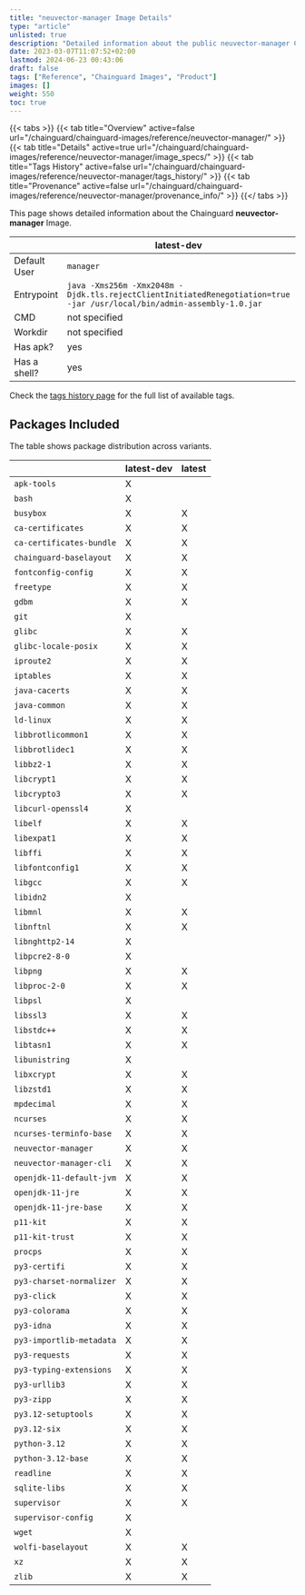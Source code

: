 ```yaml
---
title: "neuvector-manager Image Details"
type: "article"
unlisted: true
description: "Detailed information about the public neuvector-manager Chainguard Image."
date: 2023-03-07T11:07:52+02:00
lastmod: 2024-06-23 00:43:06
draft: false
tags: ["Reference", "Chainguard Images", "Product"]
images: []
weight: 550
toc: true
---
```


{{< tabs >}}
{{< tab title="Overview" active=false url="/chainguard/chainguard-images/reference/neuvector-manager/" >}}
{{< tab title="Details" active=true url="/chainguard/chainguard-images/reference/neuvector-manager/image_specs/" >}}
{{< tab title="Tags History" active=false url="/chainguard/chainguard-images/reference/neuvector-manager/tags_history/" >}}
{{< tab title="Provenance" active=false url="/chainguard/chainguard-images/reference/neuvector-manager/provenance_info/" >}}
{{</ tabs >}}

This page shows detailed information about the Chainguard **neuvector-manager** Image.

|              | latest-dev                                                                                                             | latest                                                                                                                 |
|--------------|------------------------------------------------------------------------------------------------------------------------|------------------------------------------------------------------------------------------------------------------------|
| Default User | `manager`                                                                                                              | `manager`                                                                                                              |
| Entrypoint   | `java -Xms256m -Xmx2048m -Djdk.tls.rejectClientInitiatedRenegotiation=true -jar /usr/local/bin/admin-assembly-1.0.jar` | `java -Xms256m -Xmx2048m -Djdk.tls.rejectClientInitiatedRenegotiation=true -jar /usr/local/bin/admin-assembly-1.0.jar` |
| CMD          | not specified                                                                                                          | not specified                                                                                                          |
| Workdir      | not specified                                                                                                          | not specified                                                                                                          |
| Has apk?     | yes                                                                                                                    | no                                                                                                                     |
| Has a shell? | yes                                                                                                                    | yes                                                                                                                    |

Check the [tags history page](/chainguard/chainguard-images/reference/neuvector-manager/tags_history/) for the full list of available tags.

## Packages Included
The table shows package distribution across variants.

|                          | latest-dev | latest |
|--------------------------|------------|--------|
| `apk-tools`              | X          |        |
| `bash`                   | X          |        |
| `busybox`                | X          | X      |
| `ca-certificates`        | X          | X      |
| `ca-certificates-bundle` | X          | X      |
| `chainguard-baselayout`  | X          | X      |
| `fontconfig-config`      | X          | X      |
| `freetype`               | X          | X      |
| `gdbm`                   | X          | X      |
| `git`                    | X          |        |
| `glibc`                  | X          | X      |
| `glibc-locale-posix`     | X          | X      |
| `iproute2`               | X          | X      |
| `iptables`               | X          | X      |
| `java-cacerts`           | X          | X      |
| `java-common`            | X          | X      |
| `ld-linux`               | X          | X      |
| `libbrotlicommon1`       | X          | X      |
| `libbrotlidec1`          | X          | X      |
| `libbz2-1`               | X          | X      |
| `libcrypt1`              | X          | X      |
| `libcrypto3`             | X          | X      |
| `libcurl-openssl4`       | X          |        |
| `libelf`                 | X          | X      |
| `libexpat1`              | X          | X      |
| `libffi`                 | X          | X      |
| `libfontconfig1`         | X          | X      |
| `libgcc`                 | X          | X      |
| `libidn2`                | X          |        |
| `libmnl`                 | X          | X      |
| `libnftnl`               | X          | X      |
| `libnghttp2-14`          | X          |        |
| `libpcre2-8-0`           | X          |        |
| `libpng`                 | X          | X      |
| `libproc-2-0`            | X          | X      |
| `libpsl`                 | X          |        |
| `libssl3`                | X          | X      |
| `libstdc++`              | X          | X      |
| `libtasn1`               | X          | X      |
| `libunistring`           | X          |        |
| `libxcrypt`              | X          | X      |
| `libzstd1`               | X          | X      |
| `mpdecimal`              | X          | X      |
| `ncurses`                | X          | X      |
| `ncurses-terminfo-base`  | X          | X      |
| `neuvector-manager`      | X          | X      |
| `neuvector-manager-cli`  | X          | X      |
| `openjdk-11-default-jvm` | X          | X      |
| `openjdk-11-jre`         | X          | X      |
| `openjdk-11-jre-base`    | X          | X      |
| `p11-kit`                | X          | X      |
| `p11-kit-trust`          | X          | X      |
| `procps`                 | X          | X      |
| `py3-certifi`            | X          | X      |
| `py3-charset-normalizer` | X          | X      |
| `py3-click`              | X          | X      |
| `py3-colorama`           | X          | X      |
| `py3-idna`               | X          | X      |
| `py3-importlib-metadata` | X          | X      |
| `py3-requests`           | X          | X      |
| `py3-typing-extensions`  | X          | X      |
| `py3-urllib3`            | X          | X      |
| `py3-zipp`               | X          | X      |
| `py3.12-setuptools`      | X          | X      |
| `py3.12-six`             | X          | X      |
| `python-3.12`            | X          | X      |
| `python-3.12-base`       | X          | X      |
| `readline`               | X          | X      |
| `sqlite-libs`            | X          | X      |
| `supervisor`             | X          | X      |
| `supervisor-config`      | X          |        |
| `wget`                   | X          |        |
| `wolfi-baselayout`       | X          | X      |
| `xz`                     | X          | X      |
| `zlib`                   | X          | X      |

